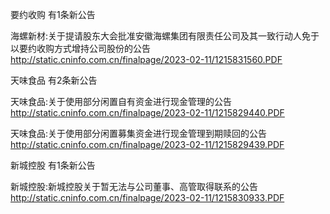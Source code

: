 要约收购 有1条新公告 

海螺新材:关于提请股东大会批准安徽海螺集团有限责任公司及其一致行动人免于以要约收购方式增持公司股份的公告 http://static.cninfo.com.cn/finalpage/2023-02-11/1215831560.PDF 

天味食品 有2条新公告 

天味食品:关于使用部分闲置自有资金进行现金管理的公告 http://static.cninfo.com.cn/finalpage/2023-02-11/1215829440.PDF 

天味食品:关于使用部分闲置募集资金进行现金管理到期赎回的公告 http://static.cninfo.com.cn/finalpage/2023-02-11/1215829439.PDF 

新城控股 有1条新公告 

新城控股:新城控股关于暂无法与公司董事、高管取得联系的公告 http://static.cninfo.com.cn/finalpage/2023-02-11/1215830933.PDF 

